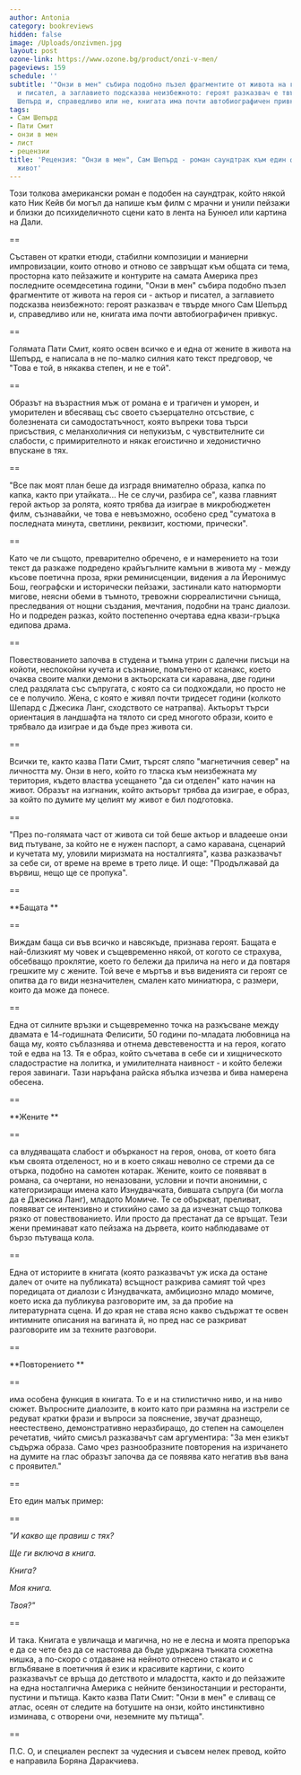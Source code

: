```yaml
---
author: Antonia
category: bookreviews
hidden: false
image: /Uploads/onzivmen.jpg
layout: post
ozone-link: https://www.ozone.bg/product/onzi-v-men/
pageviews: 159
schedule: ''
subtitle: '"Онзи в мен" събира подобно пъзел фрагментите от живота на героя си - актьор
  и писател, а заглавието подсказва неизбежното: героят разказвач е твърде много Сам
  Шепърд и, справедливо или не, книгата има почти автобиографичен привкус'
tags:
- Сам Шепърд
- Пати Смит
- онзи в мен
- лист
- рецензии
title: 'Рецензия: "Онзи в мен", Сам Шепърд - роман саундтрак към един фрагментарен
  живот'
---
```


Този толкова американски роман е подобен на саундтрак, който някой като Ник Кейв би могъл да напише към филм с мрачни и унили пейзажи и близки до психиделичното сцени като в лента на Бунюел или картина на Дали. 

\==

Съставен от кратки етюди, стабилни композиции и маниерни импровизации, които отново и отново се завръщат към общата си тема, просторна като пейзажите и контурите на самата Америка през последните осемдесетина години, "Онзи в мен" събира подобно пъзел фрагментите от живота на героя си - актьор и писател, а заглавието подсказва неизбежното: героят разказвач е твърде много Сам Шепърд и, справедливо или не, книгата има почти автобиографичен привкус.

\==

Голямата Пати Смит, която освен всичко е и една от жените в живота на Шепърд, е написала в не по-малко силния като текст предговор, че "Това е той, в някаква степен, и не е той".

\==

Образът на възрастния мъж от романа е и трагичен и уморен, и уморителен и вбесяващ със своето съзерцателно отсъствие, с болезнената си самодостатъчност, която въпреки това търси присъствия, с меланхоличния си непукизъм, с чувствителните си слабости, с примирителното и някак егоистично и хедонистично впускане в тях. 

\==

"Все пак моят план беше да изградя внимателно образа, капка по капка, както при утайката... Не се случи, разбира се", казва главният герой актьор за ролята, която трябва да изиграе в микробюджетен филм, съзнавайки, че това е невъзможно, особено сред "суматоха в последната минута, светлини, реквизит, костюми, прически". 

\==

Като че ли същото, преварително обречено, е и намерението на този текст да разкаже подредено крайъгълните камъни в живота му - между късове поетична проза, ярки реминисценции, видения а ла Йеронимус Бош, географски и исторически пейзажи, застинали като натюрморти мигове, неясни обеми в тъмното, тревожни сюрреалистични сънища, преследвания от нощни създания, мечтания, подобни на транс диалози. Но и подреден разказ, който постепенно очертава една квази-гръцка едипова драма. 

\==

Повествованието започва в студена и тъмна утрин с далечни писъци на койоти, неспокойни кучета и съзнание, помътено от ксанакс, което очаква своите малки демони в актьорската си каравана, две години след раздялата със съпругата, с която са си подхождали, но просто не се е получило. Жена, с която е живял почти тридесет години (колкото Шепард с Джесика Ланг, сходството се натрапва). Актьорът търси ориентация в ландшафта на тялото си сред многото образи, които е трябвало да изиграе и да бъде през живота си. 

\==

Всички те, както казва Пати Смит, търсят сляпо "магнетичния север" на личността му. Онзи в него, който го тласка към неизбежната му територия, където властва усещането "да си отделен" като начин на живот. Образът на изгнаник, който актьорът трябва да изиграе, е образ, за който по думите му целият му живот е бил подготовка.

\==

"През по-голямата част от живота си той беше актьор и владееше онзи вид пътуване, за който не е нужен паспорт, а само каравана, сценарий и кучетата му, уловили миризмата на носталгията", казва разказвачът за себе си, от време на време в трето лице. И още: "Продължавай да вървиш, нещо ще се пропука".

\==

**Бащата **

\==

Виждам баща си във всичко и навсякъде, признава героят. Бащата е най-близкият му човек и същевременно някой, от когото се страхува, обсебващо проклятие, което го бележи да прилича на него и да повтаря грешките му с жените. Той вече е мъртъв и във виденията си героят се опитва да го види незначителен, смален като миниатюра, с размери, които да може да понесе. 

\==

Една от силните връзки и същевременно точка на разкъсване между двамата е 14-годишната Фелисити, 50 години по-младата любовница на баща му, която съблазнява и отнема девстевеността и на героя, когато той е едва на 13. Тя е образ, който съчетава в себе си и хищническото сладострастие на лолитка, и умилителната наивност - и който бележи героя завинаги. Тази наръфана райска ябълка изчезва и бива намерена обесена. 

\==

**Жените **

\==

са влудяващата слабост и обърканост на героя, онова, от което бяга към своята отделеност, но и в което сякаш неволно се стреми да се отърка, подобно на самотен котарак. Жените, които се появяват в романа, са очертани, но неназовани, условни и почти анонимни, с категоризиращи имена като Изнудвачката, бившата съпруга (би могла да е Джесика Ланг), младото Момиче. Те се объркват, преливат, появяват се интензивно и стихийно само за да изчезнат също толкова рязко от повествованието. Или просто да престанат да се връщат. Тези жени преминават като пейзажа на дървета, които наблюдаваме от бързо пътуваща кола. 

\==

Една от историите в книгата (която разказвачът уж иска да остане далеч от очите на публиката) всъщност разкрива самият той чрез поредицата от диалози с Изнудвачката, амбициозно младо момиче, което иска да публикува разговорите им, за да пробие на литературната сцена. И до края не става ясно какво съдържат те освен интимните описания на вагината й, но пред нас се разкриват разговорите им за техните разговори. 

\==

**Повторението **

\==

има особена функция в книгата. То е и на стилистично ниво, и на ниво сюжет. Въпросните диалозите, в които като при размяна на изстрели се редуват кратки фрази и въпроси за пояснение, звучат дразнещо, неестествено, дeмонстративно неразбиращо, до степен на самоцелен речетатив, чийто смисъл разказвачът сам аргументира: "За мен езикът съдържа образа. Само чрез разнообразните повторения на изричането на думите на глас образът започва да се появява като негатив във вана с проявител."

\==

Ето един малък пример:

\==

_"И какво ще правиш с тях?_

_Ще ги включа в книга._

_Книга?_

_Моя книга._

_Твоя?"_

\==

И така. Книгата е увличаща и магична, но не е лесна и моята препоръка е да се чете без да се настоява да бъде удържана тънката сюжетна нишка, а по-скоро с отдаване на нейното отнесено стакато и с вглъбяване в поетичния й език и красивите картини, с които разказвачът се връща до детството и младостта, както и до пейзажите на една носталгична Америка с нейните бензиностанции и ресторанти, пустини и пътища. Както казва Пати Смит: "Онзи в мен" е сливащ се атлас, осеян от следите на ботушите на онзи, който инстинктивно изминава, с отворени очи, неземните му пътища".

\==

П.С. О, и специален респект за чудесния и съвсем нелек превод, който е направила Боряна Даракчиева.